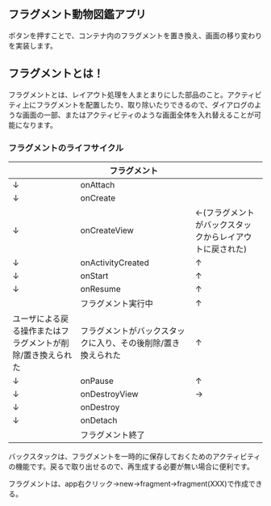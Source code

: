 ## フラグメント動物図鑑アプリ
ボタンを押すことで、コンテナ内のフラグメントを置き換え、画面の移り変わりを実装します。

## フラグメントとは！
フラグメントとは、レイアウト処理を人まとまりにした部品のこと。アクティビティ上にフラグメントを配置したり、取り除いたりできるので、ダイアログのような画面の一部、またはアクティビティのような画面全体を入れ替えることが可能になります。

### フラグメントのライフサイクル
|    |  フラグメント  |    |
| ---- | ---- | ---- |
|  ↓  |  onAttach  |    |
|  ↓  |  onCreate  |    |
|  ↓  |  onCreateView  |  ←(フラグメントがバックスタックからレイアウトに戻された)  |
|  ↓  |  onActivityCreated  |  ↑  |
|  ↓  |  onStart  |  ↑  |
|  ↓  |  onResume  |  ↑  |
|    |  フラグメント実行中  |  ↑  |
|  ユーザによる戻る操作またはフラグメントが削除/置き換えられた  |  フラグメントがバックスタックに入り、その後削除/置き換えられた  |  ↑  |
|  ↓  |  onPause  |  ↑  |
|  ↓  |  onDestroyView  |  →  |
|  ↓  |  onDestroy  |    |
|  ↓  |  onDetach  |    |
|    |  フラグメント終了  |    |

バックスタックは、フラグメントを一時的に保存しておくためのアクティビティの機能です。戻るで取り出せるので、再生成する必要が無い場合に便利です。

フラグメントは、app右クリック→new→fragment→fragment(XXX)で作成できる。
